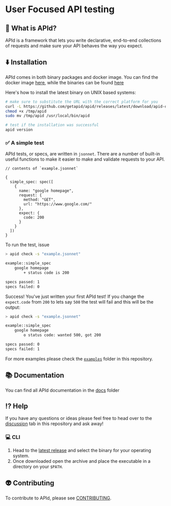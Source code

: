 # User Focused API testing

## 🔭 What is APId?

APId is a framework that lets you write declarative, end-to-end collections of requests and make sure your API behaves the way you expect.

## ⬇️ Installation

APId comes in both binary packages and docker image. You can find the docker image [here](https://hub.docker.com/r/getapid/apid), while the binaries can be found [here](https://github.com/getapid/apid/releases)

Here's how to install the latest binary on UNIX based systems:

```sh
# make sure to substitute the URL with the correct platform for you
curl -L https://github.com/getapid/apid/releases/latest/download/apid-darwin-arm64 -o /tmp/apid
chmod +x /tmp/apid
sudo mv /tmp/apid /usr/local/bin/apid

# test if the installation was successful 
apid version
```

### ✅ A simple test

APId tests, or specs, are written in `jsonnet`. There are a number of built-in useful functions to make it easier to make and validate requests to your API.

```jsonnet
// contents of `example.jsonnet`

{
  simple_spec: spec([
    {
      name: "google homepage",
      request: {
        method: "GET",
        url: "https://www.google.com/"
      },
      expect: {
        code: 200
      }
    }
  ])
}
```

To run the test, issue

```bash
> apid check -s "example.jsonnet"

example::simple_spec
    google homepage
        + status code is 200

specs passed: 1
specs failed: 0
```

Success! You've just written your first APId test! If you change the `expect.code` from `200` to lets say `500` the test will fail and this will be the output:

```bash
> apid check -s "example.jsonnet"

example::simple_spec
    google homepage
        o status code: wanted 500, got 200  

specs passed: 0
specs failed: 1
```

For more examples please check the [`examples`](examples) folder in this repository.

## 📚 Documentation

You can find all APId documentation in the [docs](docs) folder

## ⁉️ Help

If you have any questions or ideas please feel free to head over to the [discussion](https://github.com/getapid/apid/discussions) tab in this repository and ask away!

### 💻 CLI

1. Head to the [latest release](https://github.com/getapid/apid/releases/latest) and select the binary for your operating system.
2. Once downloaded open the archive and place the executable in a directory on your `$PATH`.

## 👽 Contributing

To contribute to APId, please see [CONTRIBUTING](CONTRIBUTING.md).
